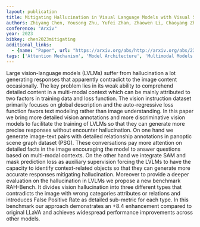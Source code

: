 ```yaml
---
layout: publication
title: Mitigating Hallucination in Visual Language Models with Visual Supervision
authors: Zhiyang Chen, Yousong Zhu, Yufei Zhan, Zhaowen Li, Chaoyang Zhao, Jinqiao Wang, Ming Tang
conference: "Arxiv"
year: 2023
bibkey: chen2023mitigating
additional_links:
  - {name: "Paper", url: "https://arxiv.org/abs/http://arxiv.org/abs/2311.16479v1"}
tags: ['Attention Mechanism', 'Model Architecture', 'Multimodal Models', 'RAG', 'Training Techniques']
---
```

Large vision-language models (LVLMs) suffer from hallucination a lot generating responses that apparently contradict to the image content occasionally. The key problem lies in its weak ability to comprehend detailed content in a multi-modal context which can be mainly attributed to two factors in training data and loss function. The vision instruction dataset primarily focuses on global description and the auto-regressive loss function favors text modeling rather than image understanding. In this paper we bring more detailed vision annotations and more discriminative vision models to facilitate the training of LVLMs so that they can generate more precise responses without encounter hallucination. On one hand we generate image-text pairs with detailed relationship annotations in panoptic scene graph dataset (PSG). These conversations pay more attention on detailed facts in the image encouraging the model to answer questions based on multi-modal contexts. On the other hand we integrate SAM and mask prediction loss as auxiliary supervision forcing the LVLMs to have the capacity to identify context-related objects so that they can generate more accurate responses mitigating hallucination. Moreover to provide a deeper evaluation on the hallucination in LVLMs we propose a new benchmark RAH-Bench. It divides vision hallucination into three different types that contradicts the image with wrong categories attributes or relations and introduces False Positive Rate as detailed sub-metric for each type. In this benchmark our approach demonstrates an +8.4 enhancement compared to original LLaVA and achieves widespread performance improvements across other models.
